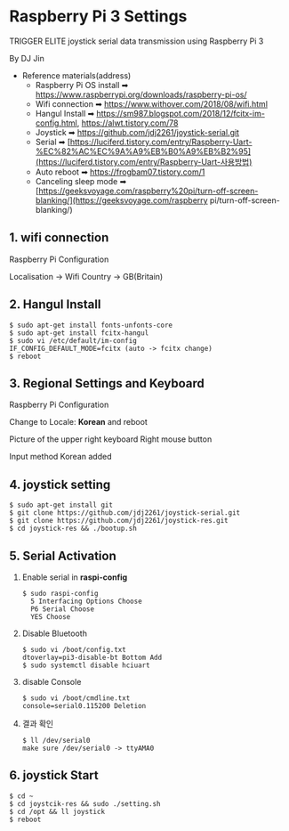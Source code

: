 # Raspberry Pi 3 Settings

TRIGGER ELITE joystick serial data transmission using Raspberry Pi 3

By DJ Jin

- Reference materials(address)
  - Raspberry Pi OS install  ➡ https://www.raspberrypi.org/downloads/raspberry-pi-os/
  - Wifi connection ➡ https://www.withover.com/2018/08/wifi.html
  - Hangul Install ➡ https://sm987.blogspot.com/2018/12/fcitx-im-config.html, https://alwt.tistory.com/78
  - Joystick ➡ https://github.com/jdj2261/joystick-serial.git
  - Serial ➡ [https://luciferd.tistory.com/entry/Raspberry-Uart-%EC%82%AC%EC%9A%A9%EB%B0%A9%EB%B2%95](https://luciferd.tistory.com/entry/Raspberry-Uart-사용방법)
  - Auto reboot ➡ https://frogbam07.tistory.com/1
  - Canceling sleep mode ➡ [https://geeksvoyage.com/raspberry%20pi/turn-off-screen-blanking/](https://geeksvoyage.com/raspberry pi/turn-off-screen-blanking/)

## 1. wifi connection

Raspberry Pi Configuration

Localisation -> Wifi Country -> GB(Britain)



## 2. Hangul Install

~~~
$ sudo apt-get install fonts-unfonts-core
$ sudo apt-get install fcitx-hangul
$ sudo vi /etc/default/im-config
IF_CONFIG_DEFAULT_MODE=fcitx (auto -> fcitx change)
$ reboot
~~~



## 3. Regional Settings and Keyboard

Raspberry Pi Configuration

Change to Locale: **Korean** and reboot

Picture of the upper right keyboard Right mouse button

Input method Korean added



## 4. joystick setting

~~~
$ sudo apt-get install git
$ git clone https://github.com/jdj2261/joystick-serial.git
$ git clone https://github.com/jdj2261/joystick-res.git
$ cd joystick-res && ./bootup.sh
~~~



## 5. Serial Activation

1. Enable serial in **raspi-config**

   ~~~
   $ sudo raspi-config
     5 Interfacing Options Choose
     P6 Serial Choose
     YES Choose
   ~~~

2. Disable Bluetooth

   ~~~
   $ sudo vi /boot/config.txt
   dtoverlay=pi3-disable-bt Bottom Add
   $ sudo systemctl disable hciuart
   ~~~

3. disable Console

   ~~~
   $ sudo vi /boot/cmdline.txt
   console=serial0.115200 Deletion
   ~~~

4. 결과 확인

   ~~~
   $ ll /dev/serial0
   make sure /dev/serial0 -> ttyAMA0
   ~~~



## 6. joystick Start

~~~
$ cd ~
$ cd joystcik-res && sudo ./setting.sh
$ cd /opt && ll joystick 
$ reboot
~~~



